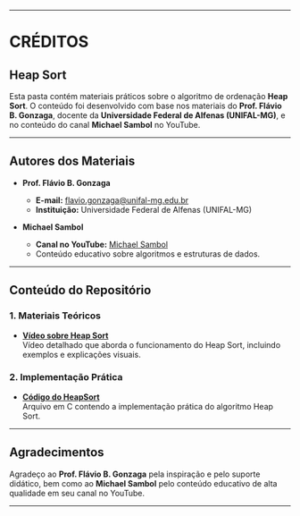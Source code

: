  
---

# CRÉDITOS  

## Heap Sort  

Esta pasta contém materiais práticos sobre o algoritmo de ordenação **Heap Sort**. O conteúdo foi desenvolvido com base nos materiais do **Prof. Flávio B. Gonzaga**, docente da **Universidade Federal de Alfenas (UNIFAL-MG)**, e no conteúdo do canal **Michael Sambol** no YouTube.  

---

## Autores dos Materiais  

- **Prof. Flávio B. Gonzaga**  
  - **E-mail:** [flavio.gonzaga@unifal-mg.edu.br](mailto:flavio.gonzaga@unifal-mg.edu.br)  
  - **Instituição:** Universidade Federal de Alfenas (UNIFAL-MG)  

- **Michael Sambol**  
  - **Canal no YouTube:** [Michael Sambol](https://www.youtube.com/@MichaelSambol)  
  - Conteúdo educativo sobre algoritmos e estruturas de dados.  

---

## Conteúdo do Repositório  

### 1. Materiais Teóricos  

- **[Vídeo sobre Heap Sort](https://youtu.be/2DmK_H7IdTo?si=NZIny8cJO0_a8NWS)**  
  Vídeo detalhado que aborda o funcionamento do Heap Sort, incluindo exemplos e explicações visuais.  

### 2. Implementação Prática  

- **[Código do HeapSort](./HeapSort.c)**  
  Arquivo em C contendo a implementação prática do algoritmo Heap Sort.  

---

## Agradecimentos  

Agradeço ao **Prof. Flávio B. Gonzaga** pela inspiração e pelo suporte didático, bem como ao **Michael Sambol** pelo conteúdo educativo de alta qualidade em seu canal no YouTube.  

---  